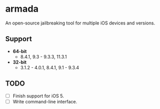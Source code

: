 # armada
An open-source jailbreaking tool for multiple iOS devices and versions.

## Support
- **64-bit**
  - 8.4.1, 9.3 - 9.3.3, 11.3.1
- **32-bit**
  - 3.1.2 - 4.0.1, 8.4.1, 9.1 - 9.3.4

## TODO
- [ ] Finish support for iOS 5.
- [ ] Write command-line interface.
